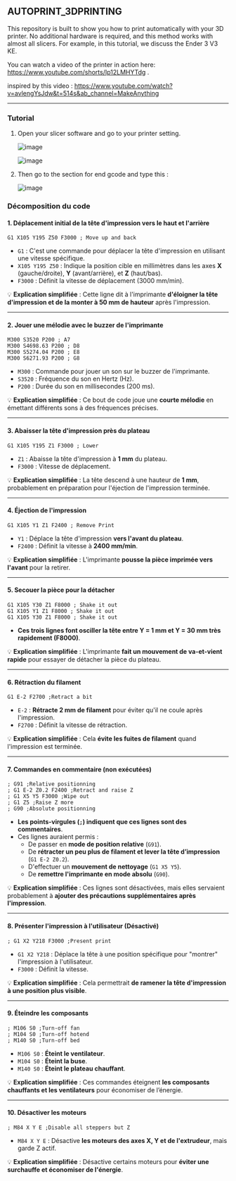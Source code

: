## AUTOPRINT_3DPRINTING

This repository is built to show you how to print automatically with your 3D printer. No additional hardware is required, and this method works with almost all slicers. For example, in this tutorial, we discuss the Ender 3 V3 KE.

You can watch a video of the printer in action here: https://www.youtube.com/shorts/Ip12LMHYTdg .

inspired by this video : https://www.youtube.com/watch?v=avlengYsJdw&t=514s&ab_channel=MakeAnything

---

### Tutorial

1. Open your slicer software and go to your printer setting.
   
   ![image](https://github.com/user-attachments/assets/d81aa235-df29-4b29-9bfd-3652f957b01b)

   ![image](https://github.com/user-attachments/assets/7f17854d-b333-40f5-adbb-1afb2d0b4d6f)

   
3. Then go to the section for end gcode and type this :


   ![image](https://github.com/user-attachments/assets/01f9e6a3-f266-4ab8-9632-fe48ab6a657e)


### Décomposition du code

#### 1. **Déplacement initial de la tête d'impression vers le haut et l'arrière**  
```gcode
G1 X105 Y195 Z50 F3000 ; Move up and back
```
- `G1` : C'est une commande pour déplacer la tête d'impression en utilisant une vitesse spécifique.
- `X105 Y195 Z50` : Indique la position cible en millimètres dans les axes **X** (gauche/droite), **Y** (avant/arrière), et **Z** (haut/bas).
- `F3000` : Définit la vitesse de déplacement (3000 mm/min).

💡 **Explication simplifiée** : Cette ligne dit à l'imprimante **d'éloigner la tête d'impression et de la monter à 50 mm de hauteur** après l'impression.

---

#### 2. **Jouer une mélodie avec le buzzer de l'imprimante**
```gcode
M300 S3520 P200 ; A7
M300 S4698.63 P200 ; D8
M300 S5274.04 P200 ; E8
M300 S6271.93 P200 ; G8
```
- `M300` : Commande pour jouer un son sur le buzzer de l'imprimante.
- `S3520` : Fréquence du son en Hertz (Hz).
- `P200` : Durée du son en millisecondes (200 ms).

💡 **Explication simplifiée** : Ce bout de code joue une **courte mélodie** en émettant différents sons à des fréquences précises.

---

#### 3. **Abaisser la tête d'impression près du plateau**
```gcode
G1 X105 Y195 Z1 F3000 ; Lower
```
- `Z1` : Abaisse la tête d'impression à **1 mm** du plateau.
- `F3000` : Vitesse de déplacement.

💡 **Explication simplifiée** : La tête descend à une hauteur de **1 mm**, probablement en préparation pour l'éjection de l'impression terminée.

---

#### 4. **Éjection de l'impression**
```gcode
G1 X105 Y1 Z1 F2400 ; Remove Print
```
- `Y1` : Déplace la tête d'impression **vers l'avant du plateau**.
- `F2400` : Définit la vitesse à **2400 mm/min**.

💡 **Explication simplifiée** : L'imprimante **pousse la pièce imprimée vers l'avant** pour la retirer.

---

#### 5. **Secouer la pièce pour la détacher**
```gcode
G1 X105 Y30 Z1 F8000 ; Shake it out
G1 X105 Y1 Z1 F8000 ; Shake it out
G1 X105 Y30 Z1 F8000 ; Shake it out
```
- **Ces trois lignes font osciller la tête entre Y = 1 mm et Y = 30 mm très rapidement (F8000)**.

💡 **Explication simplifiée** : L'imprimante **fait un mouvement de va-et-vient rapide** pour essayer de détacher la pièce du plateau.

---

#### 6. **Rétraction du filament**
```gcode
G1 E-2 F2700 ;Retract a bit 
```
- `E-2` : **Rétracte 2 mm de filament** pour éviter qu'il ne coule après l'impression.
- `F2700` : Définit la vitesse de rétraction.

💡 **Explication simplifiée** : Cela **évite les fuites de filament** quand l'impression est terminée.

---

#### 7. **Commandes en commentaire (non exécutées)**
```gcode
; G91 ;Relative positionning 
; G1 E-2 Z0.2 F2400 ;Retract and raise Z 
; G1 X5 Y5 F3000 ;Wipe out 
; G1 Z5 ;Raise Z more 
; G90 ;Absolute positionning 
```
- **Les points-virgules (`;`) indiquent que ces lignes sont des commentaires**.  
- Ces lignes auraient permis :
  - De passer en **mode de position relative** (`G91`).
  - De **rétracter un peu plus de filament et lever la tête d’impression** (`G1 E-2 Z0.2`).
  - D'effectuer un **mouvement de nettoyage** (`G1 X5 Y5`).
  - De **remettre l'imprimante en mode absolu** (`G90`).

💡 **Explication simplifiée** : Ces lignes sont désactivées, mais elles servaient probablement à **ajouter des précautions supplémentaires après l'impression**.

---

#### 8. **Présenter l'impression à l'utilisateur (Désactivé)**
```gcode
; G1 X2 Y218 F3000 ;Present print 
```
- `G1 X2 Y218` : Déplace la tête à une position spécifique pour "montrer" l'impression à l'utilisateur.
- `F3000` : Définit la vitesse.

💡 **Explication simplifiée** : Cela permettrait **de ramener la tête d'impression à une position plus visible**.

---

#### 9. **Éteindre les composants**
```gcode
; M106 S0 ;Turn-off fan 
; M104 S0 ;Turn-off hotend 
; M140 S0 ;Turn-off bed 
```
- `M106 S0` : **Éteint le ventilateur**.
- `M104 S0` : **Éteint la buse**.
- `M140 S0` : **Éteint le plateau chauffant**.

💡 **Explication simplifiée** : Ces commandes éteignent **les composants chauffants et les ventilateurs** pour économiser de l’énergie.

---

#### 10. **Désactiver les moteurs**
```gcode
; M84 X Y E ;Disable all steppers but Z
```
- `M84 X Y E` : Désactive **les moteurs des axes X, Y et de l'extrudeur**, mais garde Z actif.

💡 **Explication simplifiée** : Désactive certains moteurs pour **éviter une surchauffe et économiser de l'énergie**.

    


